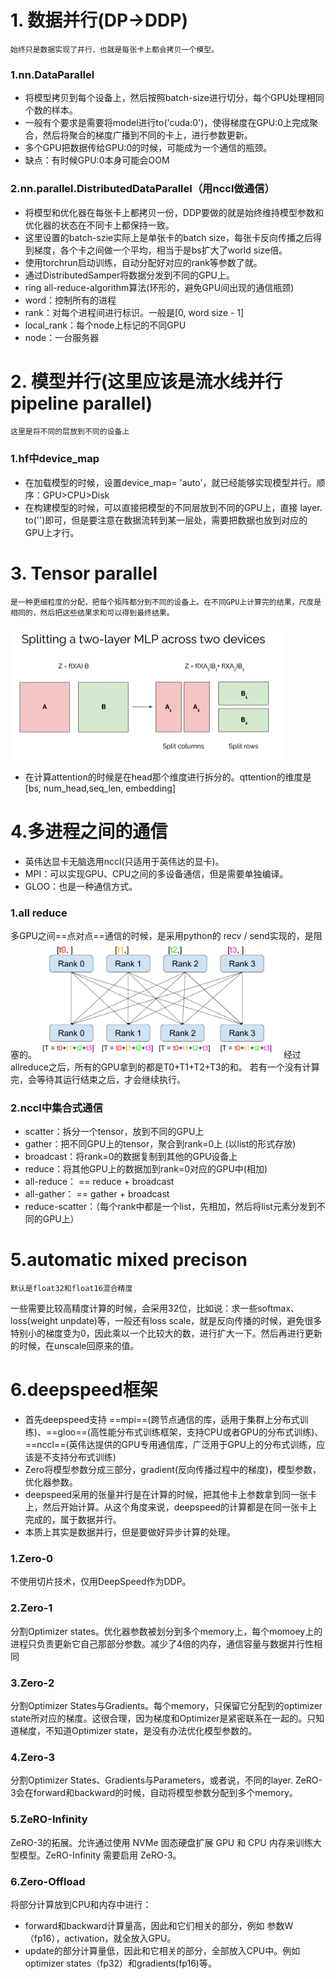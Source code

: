 # 1. 数据并行(DP->DDP)
    始终只是数据实现了并行，也就是每张卡上都会拷贝一个模型。
### 1.nn.DataParallel
- 将模型拷贝到每个设备上，然后按照batch-size进行切分，每个GPU处理相同个数的样本。
- 一般有个要求是需要将model进行to('cuda:0')，使得梯度在GPU:0上完成聚合，然后将聚合的梯度广播到不同的卡上，进行参数更新。
- 多个GPU把数据传给GPU:0的时候，可能成为一个通信的瓶颈。
- 缺点：有时候GPU:0本身可能会OOM
### 2.nn.parallel.DistributedDataParallel（用nccl做通信）
- 将模型和优化器在每张卡上都拷贝一份，DDP要做的就是始终维持模型参数和优化器的状态在不同卡上都保持一致。
- 这里设置的batch-szie实际上是单张卡的batch size，每张卡反向传播之后得到梯度，各个卡之间做一个平均，相当于是bs扩大了world size倍。
- 使用torchrun启动训练，自动分配好对应的rank等参数了就。
- 通过DistributedSamper将数据分发到不同的GPU上。
- ring all-reduce-algorithm算法(环形的，避免GPU间出现的通信瓶颈)
- word：控制所有的进程
- rank：对每个进程间进行标识。一般是[0, word size - 1]
- local_rank：每个node上标记的不同GPU
- node：一台服务器
# 2. 模型并行(这里应该是流水线并行 pipeline parallel)
    这里是将不同的层放到不同的设备上
### 1.hf中device_map
- 在加载模型的时候，设置device_map= 'auto'，就已经能够实现模型并行。顺序：GPU>CPU>Disk
- 在构建模型的时候，可以直接把模型的不同层放到不同的GPU上，直接 layer. to('')即可，但是要注意在数据流转到某一层处，需要把数据也放到对应的GPU上才行。

# 3. Tensor parallel
    是一种更细粒度的分配，把每个矩阵都分到不同的设备上。在不同GPU上计算完的结果，尺度是相同的，然后把这些结果求和可以得到最终结果。
![Alt](assert/tensor_parallel.png#pic_center)
- 在计算attention的时候是在head那个维度进行拆分的。qttention的维度是[bs, num_head,seq_len, embedding]

# 4.多进程之间的通信
- 英伟达显卡无脑选用nccl(只适用于英伟达的显卡)。
- MPI：可以实现GPU、CPU之间的多设备通信，但是需要单独编译。
- GLOO：也是一种通信方式。
### 1.all reduce
多GPU之间==点对点==通信的时候，是采用python的 recv / send实现的，是阻塞的。
![Alt](assert/parallel.png#pic_center)
经过allreduce之后，所有的GPU拿到的都是T0+T1+T2+T3的和。
若有一个没有计算完，会等待其运行结束之后，才会继续执行。

### 2.nccl中集合式通信
- scatter：拆分一个tensor，放到不同的GPU上
- gather：把不同GPU上的tensor，聚合到rank=0上 (以list的形式存放)
- broadcast：将rank=0的数据复制到其他的GPU设备上
- reduce：将其他GPU上的数据加到rank=0对应的GPU中(相加)
- all-reduce： == reduce + broadcast
- all-gather： == gather + broadcast
- reduce-scatter：（每个rank中都是一个list，先相加，然后将list元素分发到不同的GPU上）

# 5.automatic mixed precison
    默认是float32和float16混合精度
一些需要比较高精度计算的时候，会采用32位，比如说：求一些softmax、loss(weight unpdate)等，一般还有loss scale，就是反向传播的时候，避免很多特别小的梯度变为0，因此乘以一个比较大的数，进行扩大一下。然后再进行更新的时候，在unscale回原来的值。

# 6.deepspeed框架 
- 首先deepspeed支持 ==mpi==(跨节点通信的库，适用于集群上分布式训练)、==gloo==(高性能分布式训练框架，支持CPU或者GPU的分布式训练)、==nccl==(英伟达提供的GPU专用通信库，广泛用于GPU上的分布式训练，应该是不支持分布式训练)
- Zero将模型参数分成三部分，gradient(反向传播过程中的梯度)，模型参数，优化器参数。
- deepspeed采用的张量并行是在计算的时候，把其他卡上参数拿到同一张卡上，然后开始计算。从这个角度来说，deepspeed的计算都是在同一张卡上完成的，属于数据并行。
- 本质上其实是数据并行，但是要做好异步计算的处理。

### 1.Zero-0
不使用切片技术，仅用DeepSpeed作为DDP。
### 2.Zero-1
分割Optimizer states。优化器参数被划分到多个memory上，每个momoey上的进程只负责更新它自己那部分参数。减少了4倍的内存，通信容量与数据并行性相同
### 3.Zero-2
分割Optimizer States与Gradients。每个memory，只保留它分配到的optimizer state所对应的梯度。这很合理，因为梯度和Optimizer是紧密联系在一起的。只知道梯度，不知道Optimizer state，是没有办法优化模型参数的。
### 4.Zero-3
分割Optimizer States、Gradients与Parameters，或者说，不同的layer. ZeRO-3会在forward和backward的时候，自动将模型参数分配到多个memory。
### 5.ZeRO-Infinity
ZeRO-3的拓展。允许通过使用 NVMe 固态硬盘扩展 GPU 和 CPU 内存来训练大型模型。ZeRO-Infinity 需要启用 ZeRO-3。
### 6.Zero-Offload
将部分计算放到CPU和内存中进行：
- forward和backward计算量高，因此和它们相关的部分，例如 参数W（fp16），activation，就全放入GPU。
- update的部分计算量低，因此和它相关的部分，全部放入CPU中。例如 optimizer states（fp32）和gradients(fp16)等。
